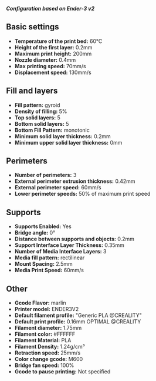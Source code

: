 **_Configuration based on Ender-3 v2_**

## Basic settings
- **Temperature of the print bed:** 60°C
- **Height of the first layer:** 0.2mm
- **Maximum print height:** 200mm
- **Nozzle diameter:** 0.4mm
- **Max printing speed:** 70mm/s
- **Displacement speed:** 130mm/s

## Fill and layers
- **Fill pattern:** gyroid
- **Density of filling:** 5%
- **Top solid layers:** 5
- **Bottom solid layers:** 5
- **Bottom Fill Pattern:** monotonic
- **Minimum solid layer thickness:** 0.2mm
- **Minimum upper solid layer thickness:** 0mm

## Perimeters
- **Number of perimeters:** 3
- **External perimeter extrusion thickness:** 0.42mm
- **External perimeter speed:** 60mm/s
- **Lower perimeter speeds:** 50% of maximum print speed

## Supports
- **Supports Enabled:** Yes
- **Bridge angle:** 0°
- **Distance between supports and objects:** 0.2mm
- **Support Interface Layer Thickness:** 0.35mm
- **Number of Media Interface Layers:** 3
- **Media fill pattern:** rectilinear
- **Mount Spacing:** 2.5mm
- **Media Print Speed:** 60mm/s

## Other
- **Gcode Flavor:** marlin
- **Printer model:** ENDER3V2
- **Default filament profile:** "Generic PLA @CREALITY"
- **Default print profile:** 0.16mm OPTIMAL @CREALITY
- **Filament diameter:** 1.75mm
- **Filament color:** #FFFFFF
- **Filament Material:** PLA
- **Filament Density:** 1.24g/cm³
- **Retraction speed:** 25mm/s
- **Color change gcode:** M600
- **Bridge fan speed:** 100%
- **Gcode to pause printing:** Not specified
